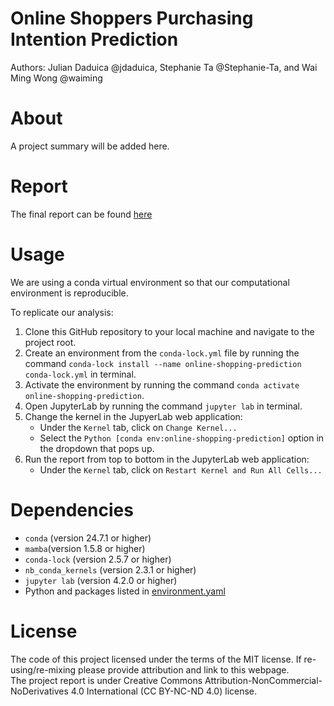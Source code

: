 # Online Shoppers Purchasing Intention Prediction
Authors: Julian Daduica @jdaduica, Stephanie Ta @Stephanie-Ta, and Wai Ming Wong @waiming


# About
A project summary will be added here.

# Report
The final report can be found [here](https://github.com/UBC-MDS/Online-Shoppers-Purchasing-Intention-Prediction/blob/main/src/online-shoppers-purchasing-intention-prediction.html)

# Usage
We are using a conda virtual environment so that our computational environment is reproducible.

To replicate our analysis:
1. Clone this GitHub repository to your local machine and navigate to the project root.
2. Create an environment from the `conda-lock.yml` file by running the command `conda-lock install --name online-shopping-prediction conda-lock.yml` in terminal.
3. Activate the environment by running the command `conda activate online-shopping-prediction`.
4. Open JupyterLab by running the command `jupyter lab` in terminal.
5. Change the kernel in the JupyerLab web application:
    - Under the `Kernel` tab, click on `Change Kernel...`
    - Select the `Python [conda env:online-shopping-prediction]` option in the dropdown that pops up.
6. Run the report from top to bottom in the JupyterLab web application:
    - Under the `Kernel` tab, click on `Restart Kernel and Run All Cells...`

# Dependencies
- `conda` (version 24.7.1 or higher)
- `mamba`(version 1.5.8 or higher)
- `conda-lock` (version 2.5.7 or higher)
- `nb_conda_kernels` (version 2.3.1 or higher)
- `jupyter lab` (version 4.2.0 or higher)
- Python and packages listed in [environment.yaml](https://github.com/UBC-MDS/Online-Shoppers-Purchasing-Intention-Prediction/blob/main/environment.yaml)

# License
The code of this project licensed under the terms of the MIT license. If re-using/re-mixing please provide attribution and link to this webpage.  
The project report is under Creative Commons Attribution-NonCommercial-NoDerivatives 4.0 International (CC BY-NC-ND 4.0) license.
